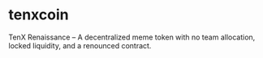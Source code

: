 # tenxcoin
TenX Renaissance – A decentralized meme token with no team allocation, locked liquidity, and a renounced contract.
